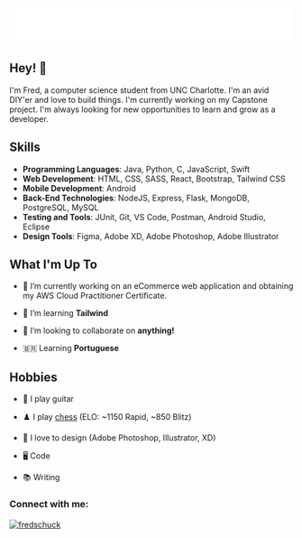 <div align="center">
  <img src="git_headerGradient2.svg" alt="Fred Schuck" />
  <!-- <img src="fish.svg" alt="Fred Schuck" /> -->
</div>      
                      
    
## Hey! 👋
I'm Fred, a computer science student from UNC Charlotte. I'm an avid DIY'er and love to build things. I'm currently working on my Capstone project. I'm always looking for new opportunities to learn and grow as a developer. 


## Skills 
- **Programming Languages**: Java, Python, C, JavaScript, Swift
- **Web Development**: HTML, CSS, SASS, React, Bootstrap, Tailwind CSS
- **Mobile Development**: Android
- **Back-End Technologies**: NodeJS, Express, Flask, MongoDB, PostgreSQL, MySQL
- **Testing and Tools**: JUnit, Git, VS Code, Postman, Android Studio, Eclipse
- **Design Tools**: Figma, Adobe XD, Adobe Photoshop, Adobe Illustrator

## What I'm Up To
- 🔭 I’m currently working on an eCommerce web application and obtaining my AWS Cloud Practitioner Certificate. 

- 🌱 I’m  learning **Tailwind**

- 👯 I’m looking to collaborate on **anything!**

- 🇧🇷 Learning **Portuguese** 

## Hobbies
- 🎸 I play guitar

- ♟️ I play [chess](https://www.chess.com/member/fredschuck)  (ELO: ~1150 Rapid, ~850 Blitz)

- 🎨 I love to design (Adobe Photoshop, Illustrator, XD)

- 🖥️ Code

- 📚 Writing 

<h3 align="left">Connect with me:</h3>
<p align="left">
<a href="https://linkedin.com/in/fredschuck" target="blank"><img align="center" src="https://raw.githubusercontent.com/rahuldkjain/github-profile-readme-generator/master/src/images/icons/Social/linked-in-alt.svg" alt="fredschuck" height="30" width="40" /></a>
</p>

